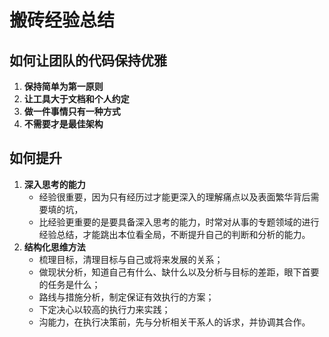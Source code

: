 # 搬砖经验总结

## 如何让团队的代码保持优雅

1. **保持简单为第一原则**
1. **让工具大于文档和个人约定**
1. **做一件事情只有一种方式**
1. **不需要才是最佳架构**

## 如何提升

1. **深入思考的能力**
   - 经验很重要，因为只有经历过才能更深入的理解痛点以及表面繁华背后需要填的坑，
   - 比经验更重要的是要具备深入思考的能力，时常对从事的专题领域的进行经验总结，才能跳出本位看全局，不断提升自己的判断和分析的能力。
1. **结构化思维方法**
   - 梳理目标，清理目标与自己或将来发展的关系；
   - 做现状分析，知道自己有什么、缺什么以及分析与目标的差距，眼下首要的任务是什么；
   - 路线与措施分析，制定保证有效执行的方案；
   - 下定决心以较高的执行力来实践；
   - 沟能力，在执行决策前，先与分析相关干系人的诉求，并协调其合作。
